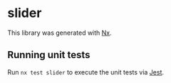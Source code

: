 # slider

This library was generated with [Nx](https://nx.dev).

## Running unit tests

Run `nx test slider` to execute the unit tests via [Jest](https://jestjs.io).

